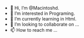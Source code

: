 - 👋 Hi, I’m @Macintoshd.
- 👀 I’m interested in Programing.
- 🌱 I’m currently learning in Html.
- 💞️ I’m looking to collaborate on ...
- 📫 How to reach me ...

<!---
Macintoshd/Macintoshd is a ✨ special ✨ repository because its `README.md` (this file) appears on your GitHub profile.
You can click the Preview link to take a look at your changes.
--->
